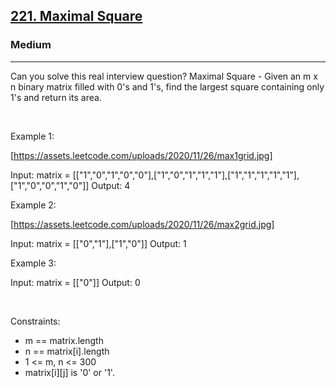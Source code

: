 <h2><a href="https://leetcode.com/problems/maximal-square/">221. Maximal Square</a></h2><h3>Medium</h3><hr>Can you solve this real interview question? Maximal Square - Given an m x n binary matrix filled with 0's and 1's, find the largest square containing only 1's and return its area.

 

Example 1:

[https://assets.leetcode.com/uploads/2020/11/26/max1grid.jpg]


Input: matrix = [["1","0","1","0","0"],["1","0","1","1","1"],["1","1","1","1","1"],["1","0","0","1","0"]]
Output: 4


Example 2:

[https://assets.leetcode.com/uploads/2020/11/26/max2grid.jpg]


Input: matrix = [["0","1"],["1","0"]]
Output: 1


Example 3:


Input: matrix = [["0"]]
Output: 0


 

Constraints:

 * m == matrix.length
 * n == matrix[i].length
 * 1 <= m, n <= 300
 * matrix[i][j] is '0' or '1'.